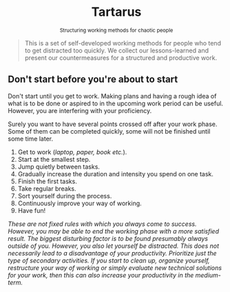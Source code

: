<div align="center">
  <h1>Tartarus</h1>
  <sup>Structuring working methods for chaotic people</sup>
</div>

> This is a set of self-developed working methods for people who tend to get distracted too quickly. We collect our lessons-learned and present our countermeasures for a structured and productive work.

## Don't start before you're about to start

Don't start until you get to work. Making plans and having a rough idea of what is to be done or aspired to in the upcoming work period can be useful. However, you are interfering with your proficiency.

Surely you want to have several points crossed off after your work phase. Some of them can be completed quickly, some will not be finished until some time later.

1. Get to work (*laptop, paper, book etc.*).
2. Start at the smallest step.
3. Jump quietly between tasks.
4. Gradually increase the duration and intensity you spend on one task.
5. Finish the first tasks.
6. Take regular breaks.
7. Sort yourself during the process.
8. Continuously improve your way of working.
9. Have fun!

*These are not fixed rules with which you always come to success. However, you may be able to end the working phase with a more satisfied result. The biggest disturbing factor is to be found presumably always outside of you. However, you also let yourself be distracted. This does not necessarily lead to a disadvantage of your productivity. Prioritize just the type of secondary activities. If you start to clean up, organize yourself, restructure your way of working or simply evaluate new technical solutions for your work, then this can also increase your productivity in the medium-term.*
